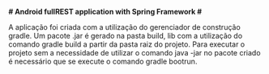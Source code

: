 **# Android fullREST application with Spring Framework #**

A aplicação foi criada com a utilização do gerenciador de construção gradle. Um pacote .jar é gerado na pasta build, lib com a utilização do comando gradle build a partir da pasta raiz do projeto. Para executar o projeto sem a necessidade de utilizar o comando java -jar no pacote criado é necessário que se execute o comando gradle bootrun. 